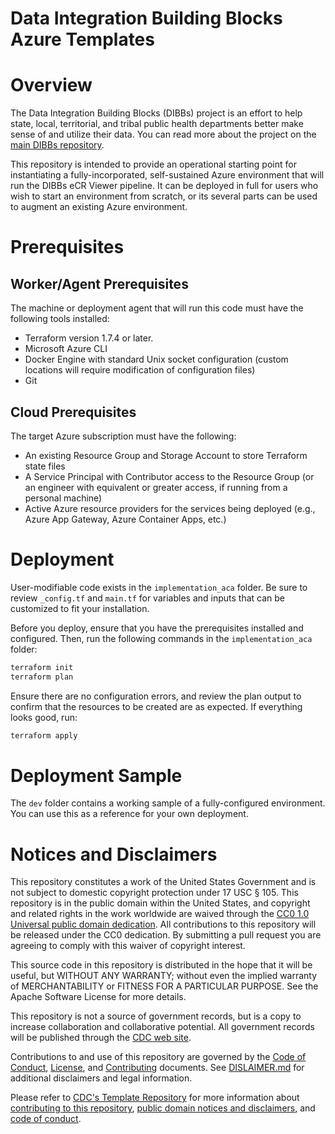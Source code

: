 # Data Integration Building Blocks Azure Templates

# Overview

The Data Integration Building Blocks (DIBBs) project is an effort to help state, local, territorial, and tribal public health departments better make sense of and utilize their data. You can read more about the project on the [main DIBBs repository](https://github.com/CDCgov/phdi/blob/main/README.md).

This repository is intended to provide an operational starting point for instantiating a fully-incorporated, self-sustained Azure environment that will run the DIBBs eCR Viewer pipeline. It can be deployed in full for users who wish to start an environment from scratch, or its several parts can be used to augment an existing Azure environment.

# Prerequisites

## Worker/Agent Prerequisites
The machine or deployment agent that will run this code must have the following tools installed:
* Terraform version 1.7.4 or later.
* Microsoft Azure CLI
* Docker Engine with standard Unix socket configuration (custom locations will require modification of configuration files)
* Git

## Cloud Prerequisites
The target Azure subscription must have the following:
* An existing Resource Group and Storage Account to store Terraform state files
* A Service Principal with Contributor access to the Resource Group (or an engineer with equivalent or greater access, if running from a personal machine)
* Active Azure resource providers for the services being deployed (e.g., Azure App Gateway, Azure Container Apps, etc.)

# Deployment
User-modifiable code exists in the `implementation_aca` folder. Be sure to review `_config.tf` and `main.tf` for variables and inputs that can be customized to fit your installation.

Before you deploy, ensure that you have the prerequisites installed and configured. Then, run the following commands in the `implementation_aca` folder:
    
```bash
terraform init
terraform plan
```
Ensure there are no configuration errors, and review the plan output to confirm that the resources to be created are as expected. If everything looks good, run:

```bash
terraform apply
```

# Deployment Sample
The `dev` folder contains a working sample of a fully-configured environment. You can use this as a reference for your own deployment.


# Notices and Disclaimers

This repository constitutes a work of the United States Government and is not
subject to domestic copyright protection under 17 USC § 105. This repository is in
the public domain within the United States, and copyright and related rights in
the work worldwide are waived through the [CC0 1.0 Universal public domain dedication](https://creativecommons.org/publicdomain/zero/1.0/).
All contributions to this repository will be released under the CC0 dedication. By
submitting a pull request you are agreeing to comply with this waiver of
copyright interest.

This source code in this repository is distributed in the hope that it will be useful, but WITHOUT ANY
WARRANTY; without even the implied warranty of MERCHANTABILITY or FITNESS FOR A
PARTICULAR PURPOSE. See the Apache Software License for more details.

This repository is not a source of government records, but is a copy to increase collaboration and collaborative potential. All government records will be published through the [CDC web site](http://www.cdc.gov).

Contributions to and use of this repository are governed by the [Code of Conduct](code-of-conduct.md), [License](LICENSE), and [Contributing](CONTRIBUTING.md) documents. See [DISLAIMER.md](DISLAIMER.md) for additional disclaimers and legal information.

Please refer to [CDC's Template Repository](https://github.com/CDCgov/template) for more information about [contributing to this repository](https://github.com/CDCgov/template/blob/main/CONTRIBUTING.md), [public domain notices and disclaimers](https://github.com/CDCgov/template/blob/main/DISCLAIMER.md), and [code of conduct](https://github.com/CDCgov/template/blob/main/code-of-conduct.md).